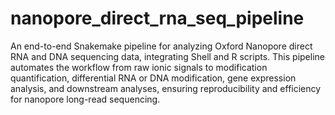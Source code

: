 # nanopore_direct_rna_seq_pipeline
An end-to-end Snakemake pipeline for analyzing Oxford Nanopore direct RNA and DNA sequencing data, integrating Shell and R scripts. This pipeline automates the workflow from raw ionic signals to modification quantification, differential RNA or DNA modification, gene expression analysis, and downstream analyses, ensuring reproducibility and efficiency for nanopore long-read sequencing.